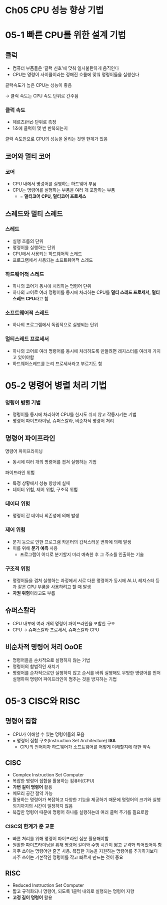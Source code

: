 # Ch05 CPU 성능 향상 기법

# 05-1 빠른 CPU를 위한 설계 기법

## 클럭

- 컴퓨터 부품들은 ‘클럭 신호’에 맞춰 일사불란하게 움직인다
- CPU는 명령어 사이클이라는 정해진 흐름에 맞춰 명령어들을 실행한다

클럭속도가 높은 CPU는 성능이 좋음

→ 클럭 속도는 CPU 속도 단위로 간주됨

### 클럭 속도

- 헤르츠(Hz) 단위로 측정
- 1초에 클럭이 몇 번 반복되는지

클럭 속도만으로 CPU의 성능을 올리는 것엔 한계가 있음

## 코어와 멀티 코어

### 코어

- CPU 내에서 명렁어를 실행하는 하드웨어 부품
- CPU는 명령어를 실행하는 부품을 여러 개 포함하는 부품
  - = **멀티코어 CPU, 멀티코어 프로세스**

## 스레드와 멀티 스레드

### 스레드

- 실행 흐름의 단위
- 명령어를 실행하는 단위
- CPU에서 사용되는 하드웨어적 스레드
- 프로그램에서 사용되는 소프트웨어적 스레드

### 하드웨어적 스레드

- 하나의 코어가 동시에 처리하는 명령어 단위
- 하나의 코어로 여러 명령어를 동시에 처리하는 CPU를 **멀티 스레드 프로세서, 멀티스레드 CPU**라고 함

### 소프트웨어적 스레드

- 하나의 프로그램에서 독립적으로 실행되는 단위

### 멀티스레드 프로세서

- 하나의 코어로 여러 명령어를 동시에 처리하도록 만들려면 레지스터를 여러개 가지고 있어야함
- 하드웨어스레드를 논리 프로세서라고 부르기도 함

# 05-2 명령어 병렬 처리 기법

### 명령어 병렬 기법

- 명령어를 동시에 처리하여 CPU를 한시도 쉬지 않고 작동시키는 기법
- 명령어 파이프라이닝, 슈퍼스칼라, 비순차적 명령어 처리

## 명령어 파이프라인

명령어 파이프라이닝

- 동시에 여러 개의 명령어를 겹쳐 실행하는 기법

파이프라인 위험

- 특정 상황에서 성능 향상에 실패
- 데이터 위험, 제어 위험, 구조적 위험

### 데이터 위험

- 명령어 간 데이터 의존성에 의해 발생

### 제어 위험

- 분기 등으로 인한 프로그램 카운터의 갑작스러운 변화에 의해 발생
- 이를 위해 **분기 예측** 사용
  - 프로그램이 어디로 분기할지 미리 예측한 후 그 주소를 인출하는 기술

### 구조적 위험

- 명령어들을 겹쳐 실행하는 과정에서 서로 다른 명령어가 동시에 ALU, 레지스터 등과 같은 CPU 부품을 사용하려고 할 때 발생
- **자원 위험**이라고도 부름

## 슈퍼스칼라

- CPU 내부에 여러 개의 명령어 파이프라인을 포함한 구조
- CPU → 슈퍼스칼라 프로세서, 슈퍼스칼라 CPU

## 비순차적 명령어 처리 OoOE

- 명령어들을 순차적으로 실행하지 않는 기법
- 명령어의 합법적인 새치기
- 명령어를 순차적으로만 실행하지 않고 순서를 바꿔 실행해도 무방한 명령어를 먼저 실행하여 명령어 파이프라인이 멈추는 것을 방지하는 기법

# 05-3 CISC와 RISC

## 명령어 집합

- CPU가 이해할 수 있는 명령어들의 모음
- = 명령어 집합 구조(Instruction Set Architecture) **ISA**
  - CPU의 언어이자 하드웨어가 소프트웨어를 어떻게 이해할지에 대한 약속

## CISC

- Complex Instruction Set Computer
- 복잡한 명령어 집합을 활용하는 컴퓨터(CPU)
- **가변 길이 명령어** 활용
- 메모리 공간 절약 가능
- 활용하는 명령어가 복잡하고 다양한 기능을 제공하기 때문에 명령어의 크기와 실행되기까지의 시간이 일정하지 않음
- 복잡한 명령어 때문에 명령어 하나를 실행하는데 여러 클럭 주기를 필요로함

### CISC의 한계가 준 교훈

- 빠른 처리를 위해 명령어 파이프라인 십분 활용해야함
- 원활한 파이프라이닝을 위해 명령어 길이와 수행 시간이 짧고 규격화 되어있어야 함
- 자주 쓰이는 명령어만 줄곧 사용. 복잡한 기능을 지원하는 명령어를 추가하기보다 자주 쓰이는 기본적인 명령어를 작고 빠르게 만드는 것이 중요

## RISC

- Reduced Instruction Set Computer
- 짧고 규격화되니 명령어, 되도록 1클럭 내외로 실행되는 명령어 지향
- **고정 길이 명령어** 활용
